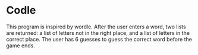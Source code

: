 # Codle
This program is inspired by wordle. After the user enters a word, two lists are returned: a list of letters not in the right place, and a list of letters in the correct place. The user has 6 guesses to guess the correct word before the game ends. 
